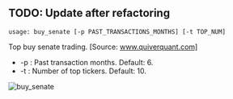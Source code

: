 ## TODO: Update after refactoring

```text
usage: buy_senate [-p PAST_TRANSACTIONS_MONTHS] [-t TOP_NUM]
```
Top buy senate trading. [Source: www.quiverquant.com]

* -p : Past transaction months. Default: 6.
* -t : Number of top tickers. Default: 10.

![buy_senate](https://user-images.githubusercontent.com/25267873/118394649-c89e2600-b63d-11eb-8ef2-e33d0e673626.png)
